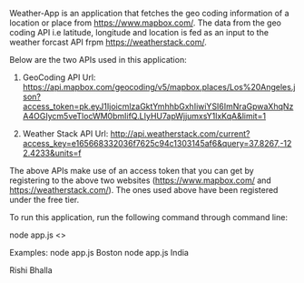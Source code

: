 Weather-App is an application that fetches the geo coding information of a location or place from https://www.mapbox.com/. The data from the geo coding API i.e latitude, longitude and location is fed as an input to the weather forcast API frpm https://weatherstack.com/.

Below are the two APIs used in this application:

1. GeoCoding API Url: https://api.mapbox.com/geocoding/v5/mapbox.places/Los%20Angeles.json?access_token=pk.eyJ1IjoicmlzaGktYmhhbGxhIiwiYSI6ImNraGpwaXhqNzA4OGIycm5veTlocWM0bmIifQ.LIyHU7apWjjumxsY1lxKqA&limit=1

2. Weather Stack API Url: http://api.weatherstack.com/current?access_key=e165668332036f7625c94c1303145af6&query=37.8267,-122.4233&units=f

The above APIs make use of an access token that you can get by registering to the above two websites (https://www.mapbox.com/ and https://weatherstack.com/). The ones used above have been registered under the free tier.

To run this application, run the following command through command line:

node app.js <<name of a place>>

Examples: 
node app.js Boston
node app.js India


Rishi Bhalla